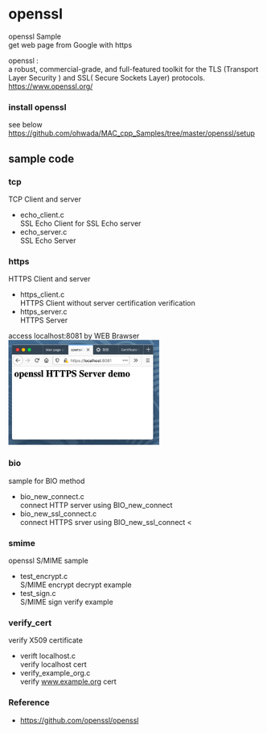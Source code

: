openssl
===============

openssl Sample <br/>
get web page from Google with https  <br/>

openssl : <br/>
a robust, commercial-grade, and full-featured toolkit for the TLS (Transport Layer Security )  and SSL( Secure Sockets Layer) protocols. <br/>
https://www.openssl.org/ <br/>


###  install openssl 
see below <br/>
https://github.com/ohwada/MAC_cpp_Samples/tree/master/openssl/setup <br/>

## sample code

### tcp
TCP Client and server
- echo_client.c <br/>
SSL Echo Client for SSL Echo server <br/>
- echo_server.c <br/>
SSL Echo Server <br/>

### https
HTTPS Client and server
- https_client.c <br/>
HTTPS Client without server certification verification<br/>
- https_server.c <br/>
HTTPS Server <br/>

access localhost:8081 by WEB Brawser <br/>
<img src="https://raw.githubusercontent.com/ohwada/MAC_cpp_Samples/master/openssl/screenshot/firefox_https_server.png" width="300" />

### bio 
sample for BIO method <br/>
- bio_new_connect.c <br/>
connect HTTP server using BIO_new_connect <br/>
- bio_new_ssl_connect.c <br/>
connect HTTPS srver using BIO_new_ssl_connect <

### smime
openssl S/MIME sample <br/>
- test_encrypt.c <br/>
S/MIME encrypt decrypt example <br/>
- test_sign.c <br/>
S/MIME sign verify example <br/>

### verify_cert 
verify X509 certificate <br/>
- verift localhost.c <br/>
verify localhost cert <br/>
- verify_example_org.c <br/>
verify www.example.org cert <br/>


### Reference <br/>
- https://github.com/openssl/openssl

